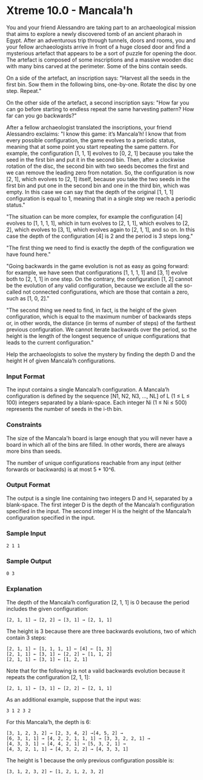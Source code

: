 # Xtreme 10.0 - Mancala'h

You and your friend Alessandro are taking part to an archaeological mission that aims to explore a newly discovered tomb of an ancient pharaoh in Egypt. After an adventurous trip through tunnels, doors and rooms, you and your fellow archaeologists arrive in front of a huge closed door and find a mysterious artefact that appears to be a sort of puzzle for opening the door. The artefact is composed of some inscriptions and a massive wooden disc with many bins carved at the perimeter. Some of the bins contain seeds.

On a side of the artefact, an inscription says: "Harvest all the seeds in the first bin. Sow them in the following bins, one-by-one. Rotate the disc by one step. Repeat."

On the other side of the artefact, a second inscription says: "How far you can go before starting to endless repeat the same harvesting pattern? How far can you go backwards?"

After a fellow archaeologist translated the inscriptions, your friend Alessandro exclaims: "I know this game: it’s Mancala’h! I know that from every possible configuration, the game evolves to a periodic status, meaning that at some point you start repeating the same pattern. For example, the configuration [1, 1, 1] evolves to [0, 2, 1] because you take the seed in the first bin and put it in the second bin. Then, after a clockwise rotation of the disc, the second bin with two seeds becomes the first and we can remove the leading zero from notation. So, the configuration is now [2, 1], which evolves to [2, 1] itself, because you take the two seeds in the first bin and put one in the second bin and one in the third bin, which was empty. In this case we can say that the depth of the original [1, 1, 1] configuration is equal to 1, meaning that in a single step we reach a periodic status."

"The situation can be more complex, for example the configuration [4] evolves to [1, 1, 1, 1], which in turn evolves to [2, 1, 1], which evolves to [2, 2], which evolves to [3, 1], which evolves again to [2, 1, 1], and so on. In this case the depth of the configuration [4] is 2 and the period is 3 steps long."

"The first thing we need to find is exactly the depth of the configuration we have found here."

"Going backwards in the game evolution is not as easy as going forward: for example, we have seen that configurations [1, 1, 1, 1] and [3, 1] evolve both to [2, 1, 1] in one step. On the contrary, the configuration [1, 2] cannot be the evolution of any valid configuration, because we exclude all the so-called not connected configurations, which are those that contain a zero, such as [1, 0, 2]."

"The second thing we need to find, in fact, is the height of the given configuration, which is equal to the maximum number of backwards steps or, in other words, the distance (in terms of number of steps) of the farthest previous configuration. We cannot iterate backwards over the period, so the height is the length of the longest sequence of unique configurations that leads to the current configuration."

Help the archaeologists to solve the mystery by finding the depth D and the height H of given Mancala’h configurations.

### Input Format

The input contains a single Mancala’h configuration. A Mancala’h configuration is defined by the sequence [N1, N2, N3, ..., NL] of L (1 ≤ L ≤ 100) integers separated by a blank-space. Each integer Ni (1 ≤ Ni ≤ 500) represents the number of seeds in the i-th bin.

### Constraints

The size of the Mancala'h board is large enough that you will never have a board in which all of the bins are filled. In other words, there are always more bins than seeds.

The number of unique configurations reachable from any input (either forwards or backwards) is at most 5 * 10^6.

### Output Format

The output is a single line containing two integers D and H, separated by a blank-space. The first integer D is the depth of the Mancala’h configuration specified in the input. The second integer H is the height of the Mancala’h configuration specified in the input.

### Sample Input

```
2 1 1
```

### Sample Output

```
0 3
```

### Explanation

The depth of the Mancala’h configuration [2, 1, 1] is 0 because the period includes the given configuration:

```
[2, 1, 1] → [2, 2] → [3, 1] → [2, 1, 1]
```

The height is 3 because there are three backwards evolutions, two of which contain 3 steps:

```
[2, 1, 1] ← [1, 1, 1, 1] ← [4] ← [1, 3]
[2, 1, 1] ← [3, 1] ← [2, 2] ← [1, 1, 2]
[2, 1, 1] ← [3, 1] ← [1, 2, 1]
```

Note that for the following is not a valid backwards evolution because it repeats the configuration [2, 1, 1]:

```
[2, 1, 1] ← [3, 1] ← [2, 2] ← [2, 1, 1]
```

As an additional example, suppose that the input was:

```
3 1 2 3 2
```

For this Mancala’h, the depth is 6:

```
[3, 1, 2, 3, 2] → [2, 3, 4, 2] →[4, 5, 2] → 
[6, 3, 1, 1] → [4, 2, 2, 1, 1, 1] → [3, 3, 2, 2, 1] → 
[4, 3, 3, 1] → [4, 4, 2, 1] → [5, 3, 2, 1] → 
[4, 3, 2, 1, 1] → [4, 3, 2, 2] → [4, 3, 3, 1]
```

The height is 1 because the only previous configuration possible is:

```
[3, 1, 2, 3, 2] ← [1, 2, 1, 2, 3, 2]
```